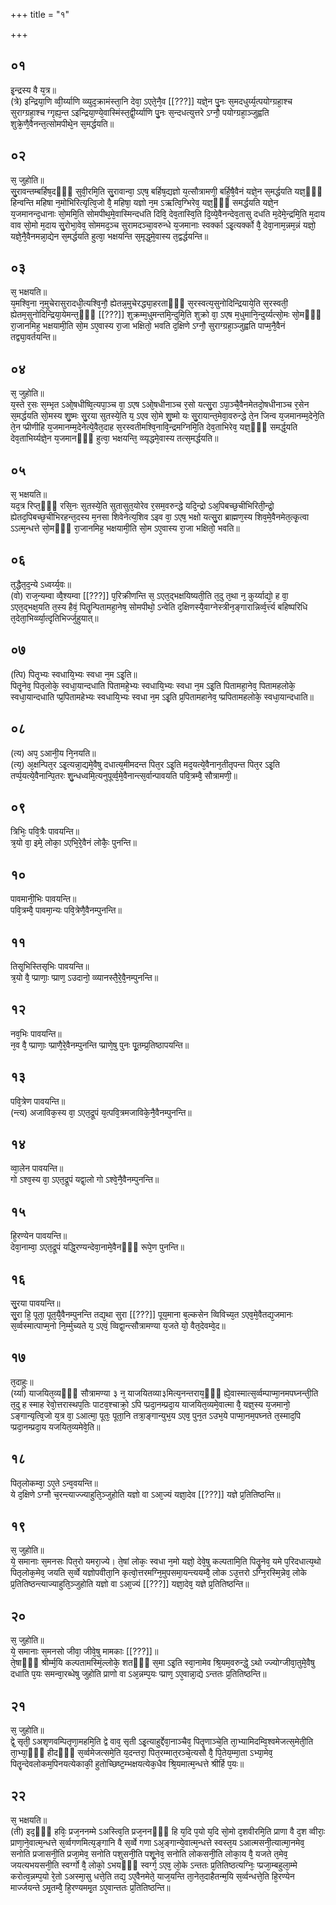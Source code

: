 +++
title = "१"

+++
## ०१
इ᳘न्द्रस्य वै य᳘त्र॥  
(त्रे) इन्द्रिया᳘णि व्वी᳘र्य्याणि व्व्युद᳘क्रामंस्ता᳘नि देवा᳘ ऽएते᳘नै᳘व [[???]] यज्ञे᳘न पु᳘नः स᳘मदधुर्य्य᳘त्पयोग्ग्रहा᳘श्च सुराग्ग्रहा᳘श्च ग्गृह्य᳘न्त ऽइन्द्रिया᳘ण्ये᳘वास्मिंस्त᳘द्वी᳘र्य्याणि पु᳘नः स᳘न्दधत्युत्तरे ऽग्नौ᳘ पयोग्ग्रहा᳘ञ्जुह्वति शुक्रे᳘णै᳘वैनन्त᳘त्सोमपीथे᳘न स᳘मर्द्धयति॥  
## ०२
स᳘ जुहोति॥  
सु᳘रावन्तम्बर्हिष᳘दᳫँ᳭ सुवी᳘रमि᳘ति सु᳘रावान्वा᳘ ऽएष᳘ बर्हिष᳘द्यज्ञो य᳘त्सौत्रामणी᳘ बर्हि᳘षै᳘वैनं यज्ञे᳘न स᳘मर्द्धयति यज्ञ᳘ᳫँ᳘ हिन्वन्ति महिषा न᳘मोभिरित्यृत्वि᳘जो वै᳘ महिषा᳘ यज्ञो न᳘म ऽऋत्वि᳘ग्भिरेव᳘ यज्ञ᳘ᳫँ᳘ समर्द्धयति यज्ञे᳘न य᳘जमानन्द᳘धानाः सो᳘ममि᳘ति सोमपीथ᳘मे᳘वास्मिन्दधति दिवि᳘ देव᳘तास्वि᳘ति दि᳘व्ये᳘वैनन्देव᳘तासु दधति म᳘देमे᳘न्द्रमि᳘ति म᳘दाय वाव सो᳘मो म᳘दाय सु᳘रोभा᳘वेव᳘ सोममद᳘ञ्च सुरामदञ्चा᳘वरुन्धे य᳘जमानाः स्वर्क्का ऽइ᳘त्यर्क्को वै᳘ देवा᳘नाम᳘न्नम᳘न्नं यज्ञो᳘ यज्ञे᳘नै᳘वैनमन्ना᳘द्येन स᳘मर्द्धयति हुत्वा᳘ भक्षयन्ति स᳘मृद्ध᳘मे᳘वास्य त᳘द्वर्द्धयन्ति॥  
## ०३
स᳘ भक्षयति॥  
य᳘मश्वि᳘ना न᳘मुचेरासुरादधी᳘त्यश्वि᳘नौ᳘ ह्येतन्न᳘मुचेरद्ध्या᳘हरताᳫँ᳭ स᳘रस्वत्य᳘सुनोदिन्द्रियाये᳘ति स᳘रस्वती᳘ ह्येतम᳘सुनोदिन्द्रिया᳘येमन्त᳘ᳫँ᳘ [[???]] शुक्रम्म᳘धुमन्तमि᳘न्दुमि᳘ति शुक्रो वा᳘ ऽएष म᳘धुमानि᳘न्दुर्य्यत्सो᳘मः सो᳘मᳫँ᳭ रा᳘जानमिह᳘ भक्षयामी᳘ति सो᳘म ऽए᳘वास्य रा᳘जा भक्षितो᳘ भवति द᳘क्षिणे ऽग्नौ᳘ सुराग्ग्रहा᳘ञ्जुह्वति पाप्म᳘नै᳘वैनं तद्व्या᳘वर्तयन्ति॥  
## ०४
स᳘ जुहोति॥  
य᳘स्ते र᳘सः स᳘म्भृत ऽओ᳘षधीष्वि᳘त्यपा᳘ञ्च वा᳘ ऽएष ऽओ᳘षधीनाञ्च र᳘सो यत्सु᳘रा ऽपा᳘ञ्चै᳘वैनमेतदो᳘षधीनाञ्च र᳘सेन स᳘मर्द्धयति सो᳘मस्य शु᳘ष्मः सु᳘रया सुतस्ये᳘ति य᳘ ऽएव सो᳘मे शु᳘ष्मो यः सु᳘रायान्त᳘मेवा᳘वरुन्द्धे ते᳘न जिन्व य᳘जमानम्म᳘देने᳘ति ते᳘न प्प्रीणीहि य᳘जमानम्म᳘देनेत्ये᳘वैत᳘दाह स᳘रस्वतीमश्वि᳘नावि᳘न्द्रमग्निमि᳘ति देव᳘ताभिरेव᳘ यज्ञ᳘ᳫँ᳘ समर्द्ध᳘यति देव᳘ताभिर्य्यज्ञे᳘न य᳘जमानᳫँ᳭ हुत्वा᳘ भक्षयन्ति᳘ व्व्यृद्धमे᳘वास्य तत्स᳘मर्द्धयति॥  
## ०५
स᳘ भक्षयति॥  
यद᳘त्र रिप्त᳘ᳫँ᳘ रसि᳘नः सुतस्ये᳘ति सुतासुत᳘योरेव र᳘सम᳘वरुन्द्धे यदि᳘न्द्रो ऽअ᳘पिबच्छ᳘चीभिरिती᳘न्द्रो᳘ ह्येतद᳘पिबच्छ᳘चीभिरहन्त᳘दस्य म᳘नसा शिवेनेत्य᳘शिव ऽइव वा᳘ ऽएष᳘ भक्षो यत्सु᳘रा ब्राह्मण᳘स्य शिव᳘मे᳘वैनमेत᳘त्कृ᳘त्वा ऽऽत्म᳘न्धत्ते सो᳘मᳫँ᳭ रा᳘जानमिह᳘ भक्षयामी᳘ति सो᳘म ऽए᳘वास्य रा᳘जा भक्षितो᳘ भवति॥  
## ०६
त᳘द्धैत᳘द᳘न्ये ऽध्वर्य्य᳘वः॥  
(वो) राज᳘न्यम्वा व्वै᳘श्यम्वा [[???]] प᳘रिक्रीणन्ति स᳘ ऽएत᳘द्भक्षयिष्यती᳘ति त᳘दु त᳘था न᳘ कुर्य्याद्यो᳘ ह वा᳘ ऽएत᳘द्भक्ष᳘यति त᳘स्य हैवं᳘ पितॄ᳘न्पितामहा᳘नेष᳘ सोमपीथो᳘ ऽन्वेति द᳘क्षिणस्यै᳘वाग्नेस्त्रीन᳘ङ्गारान्निर्व्व᳘र्त्त्य बहिष्परिधि त᳘देता᳘भिर्व्व्या᳘त्दृतिभिर्ज्जुहुयात्॥  
## ०७
(त्पि) पितृ᳘भ्यः स्वधायि᳘भ्यः स्वधा न᳘म ऽइ᳘ति॥  
पितॄ᳘नेव᳘ पितृलोके᳘ स्वधा᳘यान्दधाति पितामहे᳘भ्यः स्वधायि᳘भ्यः स्वधा न᳘म ऽइ᳘ति पितामहा᳘नेव᳘ पितामहलोके᳘ स्वधा᳘यान्दधाति प्प्र᳘पितामहेभ्यः स्वधायि᳘भ्यः स्वधा न᳘म ऽइ᳘ति प्र᳘पितामहानेव᳘ प्प्रपितामहलोके᳘ स्वधा᳘यान्दधाति॥  
## ०८
(त्य) अप᳘ ऽआनी᳘य नि᳘नयति॥  
(त्य᳘) अ᳘क्षन्पित᳘र ऽइ᳘त्यन्ना᳘द्यमे᳘वैषु दधात्य᳘मीमदन्त पित᳘र ऽइ᳘ति मद᳘यत्ये᳘वैनान᳘तीतृपन्त पित᳘र ऽइ᳘ति तर्प्प᳘यत्ये᳘वैनान्पि᳘तरः शु᳘न्धध्वमि᳘त्यनुपूर्व्व᳘मे᳘वैनान्त्स᳘र्वान्पावयति पवि᳘त्रम्वै᳘ सौत्रामणी᳘॥  
## ०९
त्रिभिः᳘ पवि᳘त्रैः पावयन्ति॥  
त्र᳘यो वा᳘ इमे᳘ लोका᳘ ऽएभि᳘रे᳘वैनं लोकैः᳘ पुनन्ति॥  
## १०
पावमानी᳘भिः पावयन्ति॥  
पवि᳘त्रम्वै᳘ पावमा᳘न्यः पवि᳘त्रेणै᳘वैनम्पुनन्ति॥  
## ११
तिसृ᳘भिस्तिसृभिः पावयन्ति॥  
त्र᳘यो वै᳘ प्प्राणाः᳘ प्प्राण᳘ ऽउदानो᳘ व्व्यानस्तै᳘रे᳘वै᳘नम्पुनन्ति॥  
## १२
नव᳘भिः पावयन्ति॥  
न᳘व वै᳘ प्प्राणाः᳘ प्प्राणै᳘रे᳘वैनम्पुनन्ति प्प्राणे᳘षु पुनः पू᳘तम्प्र᳘तिष्ठापयन्ति॥  
## १३
पवि᳘त्रेण पावयन्ति॥  
(न्त्य) अजाविक᳘स्य वा᳘ ऽएत᳘द्रूपं य᳘त्पवि᳘त्रमजाविके᳘नै᳘वैनम्पुनन्ति॥  
## १४
व्वा᳘लेन पावयन्ति॥  
गो ऽश्व᳘स्य वा᳘ ऽएत᳘द्रूपं यद्वा᳘लो गो ऽश्वे᳘नै᳘वैनम्पुनन्ति॥  
## १५
हि᳘रण्येन पावयन्ति॥  
देवा᳘नाम्वा᳘ ऽएत᳘द्रूपं यद्धि᳘रण्यन्देवा᳘नामे᳘वैनᳫँ᳭ रूपे᳘ण पुनन्ति॥
## १६
सु᳘रया पावयन्ति॥  
सु᳘रा हि᳘ पूता᳘ पूत᳘यै᳘वैनम्पुनन्ति तद्य᳘था सुरा [[???]] पूय᳘माना ब᳘ल्कसेन व्विविच्य᳘त ऽएव᳘मे᳘वैतद्य᳘जमानः स᳘र्व्वस्मात्पाप्म᳘नो नि᳘र्म्मुच्यते य᳘ ऽएवं᳘ व्विद्वा᳘न्त्सौत्रामण्या य᳘जते यो᳘ वैत᳘देवम्वे᳘द॥  
## १७
त᳘दाहुः॥  
(र्य्या) याजयित᳘व्यᳫँ᳭ सौत्रामण्या ३ न᳘ याजयितव्या३मित्य᳘नन्तराय᳘ᳫँ᳘ ह्ये᳘वास्मात्स᳘र्व्वम्पाप्मा᳘नमपघ्नन्ती᳘ति त᳘दु ह स्माह रेवो᳘त्तरास्थप᳘तिः पाटव᳘श्चाक्रो᳘ ऽपि प्प्रदा᳘नम्प्रदा᳘य याजयित᳘व्यमे᳘वात्मा वै᳘ यज्ञ᳘स्य य᳘जमानो᳘ ऽङ्गान्यृत्वि᳘जो य᳘त्र वा᳘ ऽआत्मा᳘ पूतः᳘ पूता᳘नि तत्रा᳘ङ्गान्युभ᳘य ऽएव᳘ पुन᳘त ऽउभ᳘ये पाप्मा᳘नम᳘पघ्नते त᳘स्माद᳘पि प्प्रदा᳘नम्प्रदा᳘य यजयित᳘व्यमेवे᳘ति॥  
## १८
पितृलोकम्वा᳘ ऽए᳘ते ऽन्व᳘वयन्ति॥  
ये द᳘क्षिणे ऽग्नौ च᳘रन्त्याज्ज्याहुति᳘ञ्जुहोति यज्ञो वा ऽआ᳘ज्यं यज्ञा᳘देव [[???]] यज्ञे प्र᳘तितिष्ठन्ति॥  
## १९
स᳘ जुहोति॥  
ये᳘ समानाः स᳘मनसः पित᳘रो यमरा᳘ज्ये। ते᳘षां लोकः᳘ स्वधा न᳘मो यज्ञो᳘ देवे᳘षु कल्पतामि᳘ति पितॄ᳘नेव᳘ यमे प᳘रिदधात्य᳘थो पितृलोक᳘मेव᳘ जयति स᳘र्व्वे यज्ञोपवीता᳘नि कृत्वो᳘त्तरमग्नि᳘मुपसमा᳘यन्त्ययम्वै᳘ लोक ऽउ᳘त्तरो ऽग्नि᳘रस्मि᳘न्नेव᳘ लोके प्र᳘तितिष्ठन्त्याज्याहुति᳘ञ्जुहोति यज्ञो वा ऽआ᳘ज्यं [[???]] यज्ञा᳘देव᳘ यज्ञे प्र᳘तितिष्ठन्ति॥  
## २०
स᳘ जुहोति॥  
ये᳘ समानाः स᳘मनसो जीवा᳘ जीवे᳘षु मामकाः [[???]]॥  
ते᳘षाᳫँ᳭ श्रीर्म्म᳘यि कल्पतामस्मिं᳘ल्लोके᳘ शतᳫँ᳭ स᳘मा ऽइ᳘ति स्वा᳘नामेव श्रि᳘यम᳘वरुन्द्धे᳘ ऽथो ज्ज्योग्जीवा᳘तुमे᳘वैषु दधाति प᳘यः समन्वा᳘रब्धेषु जुहोति प्राणो वा ऽअ᳘न्नम्प᳘यः प्प्राण᳘ ऽए᳘वान्ना᳘द्ये ऽन्ततः प्र᳘तितिष्ठन्ति॥  
## २१
स᳘ जुहोति॥  
द्वे᳘ सृती᳘ ऽअशृणवम्पितृणा᳘महमि᳘ति द्वे वाव᳘ सृती ऽइ᳘त्याहुर्द्देवा᳘नाञ्चैव᳘ पितॄणाञ्चे᳘ति ता᳘भ्यामिदम्वि᳘श्वमेजत्स᳘मेती᳘ति ता᳘भ्या᳘ᳫँ᳘ हीदᳫँ᳭ स᳘र्व्वमेजत्समे᳘ति य᳘दन्तरा᳘ पित᳘रम्मात᳘रञ्चे᳘त्यसौ वै᳘ पि᳘तेय᳘म्मा᳘ता ऽभ्या᳘मेव᳘ पितॄ᳘न्देवलोकम᳘पिनयत्येकाकी᳘ हुतोच्छिष्ट᳘म्भक्षयत्येक᳘धैव श्रि᳘यमात्म᳘न्धत्ते श्रीर्हि प᳘यः॥  
## २२
स᳘ भक्षयति॥  
(ती) इद᳘ᳫँ᳘ हविः᳘ प्रज᳘ननम्मे ऽअस्त्वि᳘ति प्रज᳘ननᳫँ᳭ हि य᳘दि प᳘यो य᳘दि सो᳘मो द᳘शवीरमि᳘ति प्राणा वै द᳘श व्वीराः᳘ प्राणा᳘ने᳘वात्म᳘न्धत्ते स᳘र्व्वगणमित्य᳘ङ्गानि वै स᳘र्व्वे गणा ऽअ᳘ङ्गान्ये᳘वात्म᳘न्धत्ते स्वस्त᳘य ऽआत्मसनी᳘त्यात्मा᳘नमेव᳘ सनोति प्रजासनी᳘ति प्रजा᳘मेव᳘ सनोति पशुसनी᳘ति पशू᳘नेव᳘ सनोति लोकसनी᳘ति लोका᳘य वै᳘ यजते त᳘मेव᳘ जयत्यभयसनी᳘ति स्वर्ग्गो वै᳘ लोको᳘ ऽभयᳫँ᳭ स्वर्ग्ग᳘ ऽएव᳘ लो᳘के ऽन्ततः प्र᳘तितिष्ठत्यग्निः᳘ प्प्रजा᳘म्बहुला᳘म्मे करोत्व᳘न्नम्प᳘यो रे᳘तो ऽअस्मा᳘सु धत्ते᳘ति तद्य᳘ ऽए᳘वैनमेते᳘ याज᳘यन्ति ता᳘नेत᳘दाहैतन्म᳘यि स᳘र्व्वन्धत्ते᳘ति हि᳘रण्येन मार्ज्जयन्ते ऽमृ᳘तम्वै᳘ हि᳘रण्यममृ᳘त ऽए᳘वान्ततः प्र᳘तितिष्ठन्ति॥  

